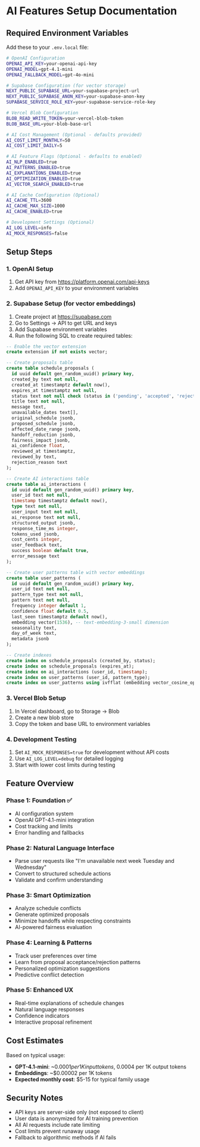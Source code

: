 # AI Features Setup Documentation

## Required Environment Variables

Add these to your `.env.local` file:

```bash
# OpenAI Configuration
OPENAI_API_KEY=your-openai-api-key
OPENAI_MODEL=gpt-4.1-mini
OPENAI_FALLBACK_MODEL=gpt-4o-mini

# Supabase Configuration (for vector storage)
NEXT_PUBLIC_SUPABASE_URL=your-supabase-project-url
NEXT_PUBLIC_SUPABASE_ANON_KEY=your-supabase-anon-key
SUPABASE_SERVICE_ROLE_KEY=your-supabase-service-role-key

# Vercel Blob Configuration
BLOB_READ_WRITE_TOKEN=your-vercel-blob-token
BLOB_BASE_URL=your-blob-base-url

# AI Cost Management (Optional - defaults provided)
AI_COST_LIMIT_MONTHLY=50
AI_COST_LIMIT_DAILY=5

# AI Feature Flags (Optional - defaults to enabled)
AI_NLP_ENABLED=true
AI_PATTERNS_ENABLED=true
AI_EXPLANATIONS_ENABLED=true
AI_OPTIMIZATION_ENABLED=true
AI_VECTOR_SEARCH_ENABLED=true

# AI Cache Configuration (Optional)
AI_CACHE_TTL=3600
AI_CACHE_MAX_SIZE=1000
AI_CACHE_ENABLED=true

# Development Settings (Optional)
AI_LOG_LEVEL=info
AI_MOCK_RESPONSES=false
```

## Setup Steps

### 1. OpenAI Setup
1. Get API key from https://platform.openai.com/api-keys
2. Add `OPENAI_API_KEY` to your environment variables

### 2. Supabase Setup (for vector embeddings)
1. Create project at https://supabase.com
2. Go to Settings → API to get URL and keys
3. Add Supabase environment variables
4. Run the following SQL to create required tables:

```sql
-- Enable the vector extension
create extension if not exists vector;

-- Create proposals table
create table schedule_proposals (
  id uuid default gen_random_uuid() primary key,
  created_by text not null,
  created_at timestamptz default now(),
  expires_at timestamptz not null,
  status text not null check (status in ('pending', 'accepted', 'rejected', 'expired', 'withdrawn')),
  title text not null,
  message text,
  unavailable_dates text[],
  original_schedule jsonb,
  proposed_schedule jsonb,
  affected_date_range jsonb,
  handoff_reduction jsonb,
  fairness_impact jsonb,
  ai_confidence float,
  reviewed_at timestamptz,
  reviewed_by text,
  rejection_reason text
);

-- Create AI interactions table
create table ai_interactions (
  id uuid default gen_random_uuid() primary key,
  user_id text not null,
  timestamp timestamptz default now(),
  type text not null,
  user_input text not null,
  ai_response text not null,
  structured_output jsonb,
  response_time_ms integer,
  tokens_used jsonb,
  cost_cents integer,
  user_feedback text,
  success boolean default true,
  error_message text
);

-- Create user patterns table with vector embeddings
create table user_patterns (
  id uuid default gen_random_uuid() primary key,
  user_id text not null,
  pattern_type text not null,
  pattern text not null,
  frequency integer default 1,
  confidence float default 0.5,
  last_seen timestamptz default now(),
  embedding vector(1536), -- text-embedding-3-small dimension
  seasonality text,
  day_of_week text,
  metadata jsonb
);

-- Create indexes
create index on schedule_proposals (created_by, status);
create index on schedule_proposals (expires_at);
create index on ai_interactions (user_id, timestamp);
create index on user_patterns (user_id, pattern_type);
create index on user_patterns using ivfflat (embedding vector_cosine_ops);
```

### 3. Vercel Blob Setup
1. In Vercel dashboard, go to Storage → Blob
2. Create a new blob store
3. Copy the token and base URL to environment variables

### 4. Development Testing
1. Set `AI_MOCK_RESPONSES=true` for development without API costs
2. Use `AI_LOG_LEVEL=debug` for detailed logging
3. Start with lower cost limits during testing

## Feature Overview

### Phase 1: Foundation ✅
- AI configuration system
- OpenAI GPT-4.1-mini integration
- Cost tracking and limits
- Error handling and fallbacks

### Phase 2: Natural Language Interface
- Parse user requests like "I'm unavailable next week Tuesday and Wednesday"
- Convert to structured schedule actions
- Validate and confirm understanding

### Phase 3: Smart Optimization
- Analyze schedule conflicts
- Generate optimized proposals
- Minimize handoffs while respecting constraints
- AI-powered fairness evaluation

### Phase 4: Learning & Patterns
- Track user preferences over time
- Learn from proposal acceptance/rejection patterns
- Personalized optimization suggestions
- Predictive conflict detection

### Phase 5: Enhanced UX
- Real-time explanations of schedule changes
- Natural language responses
- Confidence indicators
- Interactive proposal refinement

## Cost Estimates

Based on typical usage:
- **GPT-4.1-mini**: ~$0.0001 per 1K input tokens, ~$0.0004 per 1K output tokens
- **Embeddings**: ~$0.00002 per 1K tokens
- **Expected monthly cost**: $5-15 for typical family usage

## Security Notes

- API keys are server-side only (not exposed to client)
- User data is anonymized for AI training prevention
- All AI requests include rate limiting
- Cost limits prevent runaway usage
- Fallback to algorithmic methods if AI fails 